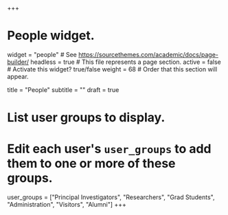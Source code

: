 +++
# People widget.
widget = "people"  # See https://sourcethemes.com/academic/docs/page-builder/
headless = true  # This file represents a page section.
active = false  # Activate this widget? true/false
weight = 68  # Order that this section will appear.

title = "People"
subtitle = ""
draft = true

# List user groups to display.
#   Edit each user's `user_groups` to add them to one or more of these groups.
user_groups = ["Principal Investigators",
               "Researchers",
               "Grad Students",
               "Administration",
               "Visitors",
               "Alumni"]
+++
